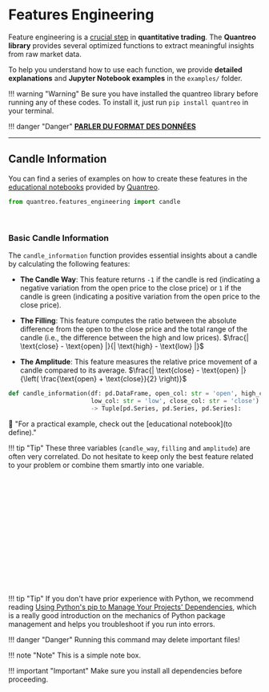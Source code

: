 # **Features Engineering**

Feature engineering is a <u>crucial step</u> in **quantitative trading**. The **Quantreo library** provides several optimized functions to extract meaningful insights from raw market data.

To help you understand how to use each function, we provide **detailed explanations** and **Jupyter Notebook examples** in the `examples/` folder.

!!! warning "Warning"
    Be sure you have installed the quantreo library before running any of these codes. To install it, just run ``pip install quantreo`` in your terminal.

!!! danger "Danger"
    <u>**PARLER DU FORMAT DES DONNÉES**</u>

---

## **Candle Information**
You can find a series of examples on how to create these features in the [educational notebooks](./examples/educational_notebooks.ipynb) provided by [Quantreo](https://www.quantreo.com).


``` py title="Module Import"
from quantreo.features_engineering import candle
```

<br>

### **Basic Candle Information**

The `candle_information` function provides essential insights about a candle by calculating the following features:

- **The Candle Way**: This feature returns `-1` if the candle is red (indicating a negative variation from the open price to the close price) or `1` if the candle is green (indicating a positive variation from the open price to the close price).

- **The Filling**: This feature computes the ratio between the absolute difference from the open to the close price and the total range of the candle (i.e., the difference between the high and low prices). $\frac{| \text{close} - \text{open} |}{| \text{high} - \text{low} |}$

- **The Amplitude**: This feature measures the relative price movement of a candle compared to its average. $\frac{| \text{close} - \text{open} |}{\left( \frac{\text{open} + \text{close}}{2} \right)}$


```python
def candle_information(df: pd.DataFrame, open_col: str = 'open', high_col: str = 'high',
                       low_col: str = 'low', close_col: str = 'close') 
                       -> Tuple[pd.Series, pd.Series, pd.Series]:
```

📢 "For a practical example, check out the [educational notebook](to define)."

!!! tip "Tip"
    These three variables (`candle_way`, `filling` and `amplitude`) are often very correlated. Do not hesitate to keep only the best feature related to your problem or combine them smartly into one variable.





<br>
<br>
<br>
<br>
<br>
<br>
<br>
<br>
<br>
<br>
<br>
<br>
<br>






!!! tip "Tip"
    If you don't have prior experience with Python, we recommend reading [Using Python's pip to Manage Your Projects' Dependencies](https://pip.pypa.io/en/stable/user_guide/), which is a really good introduction on the mechanics of Python package management and helps you troubleshoot if you run into errors.


!!! danger "Danger"
    Running this command may delete important files!

!!! note "Note"
    This is a simple note box.

!!! important "Important"
    Make sure you install all dependencies before proceeding.

